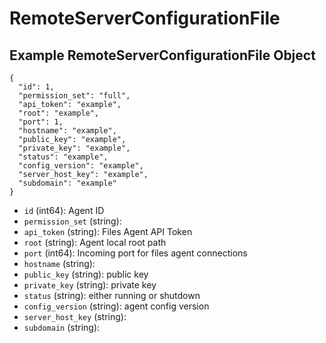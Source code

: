 # RemoteServerConfigurationFile

## Example RemoteServerConfigurationFile Object

```
{
  "id": 1,
  "permission_set": "full",
  "api_token": "example",
  "root": "example",
  "port": 1,
  "hostname": "example",
  "public_key": "example",
  "private_key": "example",
  "status": "example",
  "config_version": "example",
  "server_host_key": "example",
  "subdomain": "example"
}
```

* `id` (int64): Agent ID
* `permission_set` (string): 
* `api_token` (string): Files Agent API Token
* `root` (string): Agent local root path
* `port` (int64): Incoming port for files agent connections
* `hostname` (string): 
* `public_key` (string): public key
* `private_key` (string): private key
* `status` (string): either running or shutdown
* `config_version` (string): agent config version
* `server_host_key` (string): 
* `subdomain` (string): 
